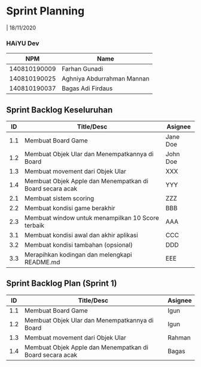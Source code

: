 # Sprint Planning 
| 18/11/2020

### HAiYU Dev
| NPM           | Name                          |
| ------------- |-------------------------------|
| 140810190009  | Farhan Gunadi                 |
| 140810190025  | Aghniya Abdurrahman Mannan    |
| 140810190037  | Bagas Adi Firdaus             |

## Sprint Backlog Keseluruhan 
| ID  | Title/Desc | Asignee | 
| --- | ---------- | ------- | 
| 1.1 | Membuat Board Game | Jane Doe | 
| 1.2 | Membuat Objek Ular dan Menempatkannya di Board       | John Doe |  
| 1.3 | Membuat movement dari Objek Ular                         | XXX |  
| 1.4 | Membuat Objek Apple dan Menempatkan di Board secara acak | YYY |
| 2.1 | Membuat sistem scoring | ZZZ |  
| 2.2 | Membuat kondisi game berakhir | BBB |
| 2.3 | Membuat window untuk menampilkan 10 Score terbaik | AAA |  
| 3.1 | Membuat kondisi awal dan akhir aplikasi | CCC |
| 3.2 | Membuat kondisi tambahan (opsional) | DDD |
| 3.3 | Merapihkan kodingan dan melengkapi README.md | EEE |

## Sprint Backlog Plan (Sprint 1)
| ID  | Title/Desc | Asignee | 
| --- | ---------- | ------- | 
| 1.1 | Membuat Board Game | Igun | 
| 1.2 | Membuat Objek Ular dan Menempatkannya di Board       | Igun | 
| 1.3 | Membuat movement dari Objek Ular                         | Rahman | 
| 1.4 | Membuat Objek Apple dan Menempatkan di Board secara acak | Bagas | 
